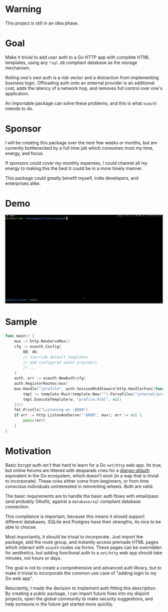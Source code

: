 # Warning
This project is still in an idea phase.

# Goal
Make it trivial to add user auth to a Go HTTP app with complete HTML templates, using any `*sql.DB` compliant database as the storage mechanism.

Rolling one's own auth is a risk vector and a distraction from implementing business logic. Offloading auth onto an external provider is an additional cost, adds the latency of a network hop, and removes full control over one's application.

An importable package can solve these problems, and this is what `ezauth` intends to do.

# Sponsor
I will be creating this package over the next few weeks or months, but am currently bottlenecked by a full time job which consumes most my time, energy, and focus.

If sponsors could cover my monthly expenses, I could channel all my energy to making this the best it could be in a more timely manner.

This package could greatly benefit myself, indie developers, and enterprises alike.

# Demo
![ezauth-demo](./ezauth-demo.gif)

# Sample
```go
func main() {
	mux := http.NewServeMux()
	cfg := ezauth.Config{
		DB: db,
		// override default templates
		// add configured oauth providers
		// ...
	}
	auth, err := ezauth.NewAuth(cfg)
	auth.RegisterRoutes(mux)
	mux.Handle("/profile", auth.SessionMiddleware(http.HandlerFunc(func(w http.ResponseWriter, r *http.Request) {
		tmpl := template.Must(template.New("").ParseFiles("internal/profile.html"))
		tmpl.ExecuteTemplate(w, "profile.html", nil)
	})))
	fmt.Println("Listening on :8080")
	if err := http.ListenAndServe(":8080", mux); err != nil {
		panic(err)
	}
}
```

# Motivation
Basic bcrypt auth isn't that hard to learn for a Go `net/http` web app. Its true, but online forums are littered with desparate cries for a [django-allauth](https://docs.allauth.org/en/latest/) equivalent in the Go ecosystem, which doesn't exist (in a way that is trivial to incorporate). These cries either come from beginners, or from time conscious individuals uninterested in reinventing wheels. Both are valid.

The basic requirements are to handle the basic auth flows with email/pass (and probably OAuth), against a `database/sql` compliant database connection.

This compliance is important, because this means it should support different databases. SQLite and Postgres have their strengths, its nice to be able to choose.

Most importantly, it should be trivial to incorporate. Just import the package, add the route group, and instantly access premade HTML pages which interact with `ezauth` routes via forms. These pages can be overridden for aesthetics, but adding functional auth to a `net/http` web app should take minutes, not hours or days.

The goal is not to create a comprehensive and advanced auth library, but to make it trivial to incorporate the common use case of "adding login to my Go web app".

Reluctantly, I made the decision to implement auth fitting this description. By creating a public package, I can import future fixes into my disjoint projects, open the global community to make security suggestions, and help someone in the future get started more quickly.
